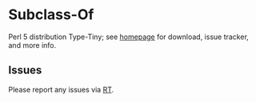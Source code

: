 # Subclass-Of

Perl 5 distribution Type-Tiny; see [homepage](https://metacpan.org/release/Subclass-Of)
for download, issue tracker, and more info.

## Issues

Please report any issues via [RT](https://rt.cpan.org/Dist/Display.html?Queue=Subclass-Of).
